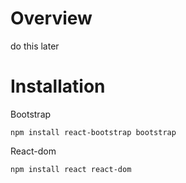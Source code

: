 # Overview
do this later

# Installation
Bootstrap

    npm install react-bootstrap bootstrap
    
React-dom

    npm install react react-dom